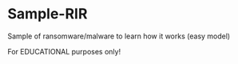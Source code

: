 # Sample-RIR
Sample of ransomware/malware to learn how it works (easy model)

For EDUCATIONAL purposes only!
